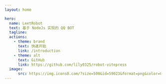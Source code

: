 ```yaml
---
layout: home

hero:
  name: LeetRobot
  text: 基于 NodeJs 实现的 QQ BOT
  tagline: 
  actions:
    - theme: brand
      text: 快速开始
      link: /introduction
    - theme: alt
      text: GitHub
      link: https://github.com/lily0325/robot-vitepress
  image:
      src: https://img.icons8.com/?size=500&id=59023&format=png&color=000000
---
```

